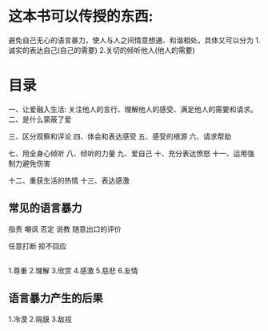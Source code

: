 # 这本书可以传授的东西:
  避免自己无心的语言暴力，使人与人之间情意想通、和谐相处。具体又可以分为
  1.诚实的表达自己(自己的需要)
  2.关切的倾听他人(他人的需要)

# 目录
一、让爱融入生活: 关注他人的言行、理解他人的感受、满足他人的需要和请求。
二、是什么蒙蔽了爱

三、区分观察和评论
四、体会和表达感受
五、感受的根源
六、请求帮助

七、用全身心倾听
八、倾听的力量
九、爱自己
十、充分表达愤怒
十一、运用强制力避免伤害

十二、重获生活的热情
十三、表达感激

  
## 常见的语言暴力
指责
嘲讽
否定
说教
随意出口的评价

任意打断
拒不回应

## 
1.尊重
2.理解
3.欣赏
4.感激
5.慈悲
6.友情

## 语言暴力产生的后果
1.冷漠
2.隔膜
3.敌视


